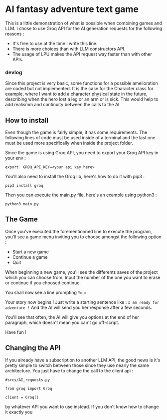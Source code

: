 # AI fantasy adventure text game

This is a little demonstration of what is possible when combining games and LLM.
I chose to use Groq API for the AI generation requests for the following reasons :
- It's free to use at the time I write this line.
- There is more choices than with LLM constructors API.
- The usage of LPU makes the API request way faster than with other APIs.

### devlog
Since this project is very basic, some functions for a possible amelioration are coded but not implemented.
It is the case for the Character class for example, where I want to add a character physical state in the future, describing when the hero lost a leg or an arm or is sick.
This would help to add realismm and continuity between the calls to the AI.

## How to install
Even though the game is fairly simple, it has some requirements.
The following lines of code must be used inside of a terminal and the last one must be used more specifically when inside the project folder.

Since the game is using Groq API, you need to export your Groq API key in your env :
```
export  GROQ_API_KEY=<your api key here>
```

You'll also need to install the Groq lib, here's how to do it with pip3 :
```
pip3 install groq
```

Then you can execute the main.py file, here's an example using python3 :
```
python3 main.py
```


## The Game
Once you've executed the forementionned line to execute the program, you'll see a game menu inviting you to choose amongst the following option :
- Start a new game
- Continue a game
- Quit

When beginning a new game, you'll see the differents saves of the project which you can choose from.
Input the number of the one you want to erase or continue if you choosed continue.

You shall now see a line prompting ```You: ```

Your story now begins !
Just write a starting sentence like : ```I am ready for adventure !```
And the AI will send you her response after a few seconds.

You'll see that often, the AI will give you options at the end of her paragraph, which doesn't mean you can't go off-script.

Have fun !

## Changing the API
If you already have a subscription to another LLM API, the good news is it's pretty simple to switch between those since they use nearly the same architecture.
You just have to change the call to the client api :
```
#srcs/AI_requests.py

from groq import Groq

client = Groq()
```
by whatever API you want to use instead.
If you don't know how to change it exactly you
